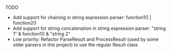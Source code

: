 TODO
- Add support for chaining in string expression parser: function1() | function2()
- Add support for string concatenation in string expression parser: "string 1" & function1() & "string 2"
- Low priority: Refactor ParseResult and ProcessResult (used by some older parsers in this project) to use the regular Result class